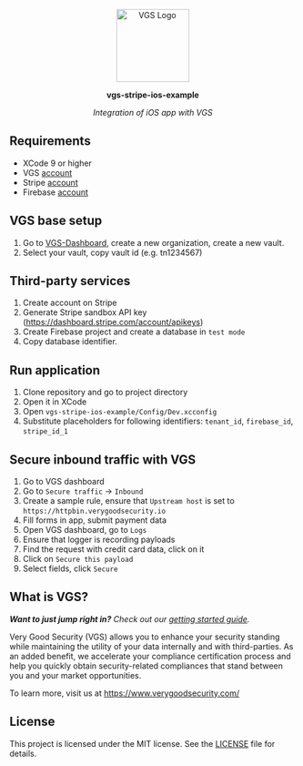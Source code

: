 <p align="center"><a href="https://www.verygoodsecurity.com/"><img src="https://avatars0.githubusercontent.com/u/17788525" width="128" alt="VGS Logo"></a></p>
<p align="center"><b>vgs-stripe-ios-example</b></p>
<p align="center"><i>Integration of iOS app with VGS</i></p>

## Requirements
- XCode 9 or higher
- VGS [account](https://dashboard.verygoodsecurity.com/)
- Stripe [account](https://dashboard.stripe.com/register)
- Firebase [account](https://console.firebase.google.com/)

## VGS base setup
1. Go to [VGS-Dashboard](https://dashboard.verygoodsecurity.com), create a new organization, create a new vault.
2. Select your vault, copy vault id (e.g. tn1234567)

## Third-party services
1. Create account on Stripe
2. Generate Stripe sandbox API key (https://dashboard.stripe.com/account/apikeys)
3. Create Firebase project and create a database in `test mode`
4. Copy database identifier.

## Run application
1. Clone repository and go to project directory
2. Open it in XCode
3. Open `vgs-stripe-ios-example/Config/Dev.xcconfig`
4. Substitute placeholders for following identifiers: `tenant_id`, `firebase_id`, `stripe_id_1`

## Secure inbound traffic with VGS
1. Go to VGS dashboard
2. Go to `Secure traffic` -> `Inbound`
3. Create a sample rule, ensure that `Upstream host` is set to `https://httpbin.verygoodsecurity.io`
4. Fill forms in app, submit payment data
5. Open VGS dashboard, go to `Logs`
6. Ensure that logger is recording payloads
7. Find the request with credit card data, click on it
8. Click on `Secure this payload`
9. Select fields, click `Secure`

## What is VGS?

_**Want to just jump right in?** Check out our [getting started
guide](https://www.verygoodsecurity.com/docs/getting-started)._

Very Good Security (VGS) allows you to enhance your security standing while
maintaining the utility of your data internally and with third-parties. As an
added benefit, we accelerate your compliance certification process and help you
quickly obtain security-related compliances that stand between you and your
market opportunities.

To learn more, visit us at https://www.verygoodsecurity.com/

## License

This project is licensed under the MIT license. See the [LICENSE](LICENSE) file
for details.